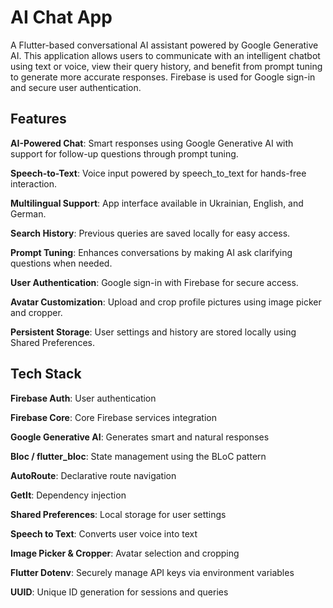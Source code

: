 # AI Chat App

A Flutter-based conversational AI assistant powered by Google Generative AI. This application allows users to communicate with an intelligent chatbot using text or voice, view their query history, and benefit from prompt tuning to generate more accurate responses. Firebase is used for Google sign-in and secure user authentication.

## Features

**AI-Powered Chat**: Smart responses using Google Generative AI with support for follow-up questions through prompt tuning.

**Speech-to-Text**: Voice input powered by speech_to_text for hands-free interaction.

**Multilingual Support**: App interface available in Ukrainian, English, and German.

**Search History**: Previous queries are saved locally for easy access.

**Prompt Tuning**: Enhances conversations by making AI ask clarifying questions when needed.

**User Authentication**: Google sign-in with Firebase for secure access.

**Avatar Customization**: Upload and crop profile pictures using image picker and
cropper.

**Persistent Storage**: User settings and history are stored locally using Shared Preferences.

## Tech Stack

**Firebase Auth**: User authentication

**Firebase Core**: Core Firebase services integration

**Google Generative AI**: Generates smart and natural responses

**Bloc / flutter_bloc**: State management using the BLoC pattern

**AutoRoute**: Declarative route navigation

**GetIt**: Dependency injection

**Shared Preferences**: Local storage for user settings

**Speech to Text**: Converts user voice into text

**Image Picker & Cropper**: Avatar selection and cropping

**Flutter Dotenv**: Securely manage API keys via environment variables

**UUID**: Unique ID generation for sessions and queries
